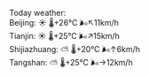 Today weather:  
Beijing: ☀️   🌡️+26°C 🌬️↖11km/h  
Tianjin: ☀️   🌡️+25°C 🌬️↗15km/h  
Shijiazhuang: ⛅️  🌡️+20°C 🌬️↑6km/h  
Tangshan: ⛅️  🌡️+25°C 🌬️→12km/h  
